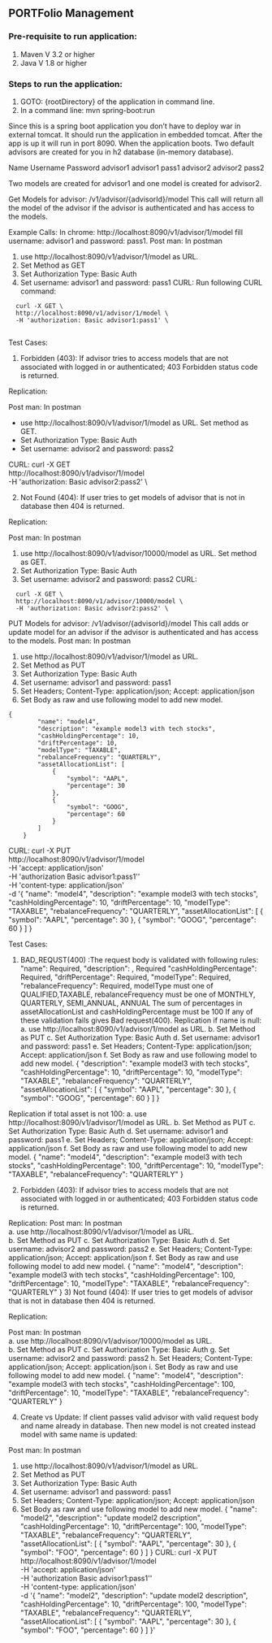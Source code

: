 ## PORTFolio Management

### Pre-requisite to run application: 
1)	Maven V 3.2 or higher
2)	Java V 1.8 or higher

### Steps to run the application: 
1)	GOTO: {rootDirectory} of the application in command line.
2)	In a command line: mvn spring-boot:run

Since this is a spring boot application you don’t have to deploy war in external tomcat. It should run the application in embedded tomcat. After the app is up it will run in port 8090.
When the application boots. Two default advisors are created for you in h2 database (in-memory database). 

Name	    Username	Password
advisor1	advisor1	pass1
advisor2	advisor2	pass2 

Two models are created for advisor1 and one model is created for advisor2. 

Get Models for advisor:
/v1/advisor/{advisorId}/model
This call will return all the model of the advisor if the advisor is authenticated and has access to the models.

Example Calls:
In chrome:  http://localhost:8090/v1/advisor/1/model  fill username: advisor1 and password: pass1. 
Post man:  In postman  
1.	use  http://localhost:8090/v1/advisor/1/model as URL. 
2.	Set Method as GET
3.	Set Authorization Type: Basic Auth
4.	Set username: advisor1 and  password: pass1
CURL: Run following CURL command:
```
  curl -X GET \
  http://localhost:8090/v1/advisor/1/model \
  -H 'authorization: Basic advisor1:pass1' \
  
 ```

Test Cases:

1)	Forbidden (403): If advisor tries to access models that are not associated with logged in or authenticated; 403 Forbidden status code is returned. 

Replication:

Post man:  In postman  
-	use  http://localhost:8090/v1/advisor/1/model as URL.  Set method as GET.
-	Set Authorization Type: Basic Auth
-	Set username: advisor2 and  password: pass2

CURL: 
  curl -X GET \
  http://localhost:8090/v1/advisor/1/model \
  -H 'authorization: Basic advisor2:pass2' \


2)	Not Found (404): If user tries to get models of advisor that is not in database then 404 is returned. 

Replication: 

Post man:  In postman  
1.	use  http://localhost:8090/v1/advisor/10000/model as URL.  Set method as GET.
2.	Set Authorization Type: Basic Auth
3.	Set username: advisor2 and  password: pass2
CURL: 
```
  curl -X GET \
  http://localhost:8090/v1/advisor/10000/model \
  -H 'authorization: Basic advisor2:pass2' \
```

PUT Models for advisor:
/v1/advisor/{advisorId}/model
This call adds or update model for an advisor if the advisor is authenticated and has access to the models.
Post man:  In postman  
1.	use  http://localhost:8090/v1/advisor/1/model as URL. 
2.	Set Method as PUT
3.	Set Authorization Type: Basic Auth
4.	Set username: advisor1 and  password: pass1
5.	Set Headers; Content-Type: application/json; Accept: application/json
6.	Set Body as raw and use following model to add new model.
```
{
        "name": "model4",
        "description": "example model3 with tech stocks",
        "cashHoldingPercentage": 10,
        "driftPercentage": 10,
        "modelType": "TAXABLE",
        "rebalanceFrequency": "QUARTERLY",
        "assetAllocationList": [
            {
                "symbol": "AAPL",
                "percentage": 30
            },
            {
                "symbol": "GOOG",
                "percentage": 60
            }
        ]
    }
   ```
   
CURL: 
curl -X PUT \
  http://localhost:8090/v1/advisor/1/model \
  -H 'accept: application/json' \
  -H 'authorization Basic advisor1:pass1'' \
  -H 'content-type: application/json' \
  -d '{
        "name": "model4",
        "description": "example model3 with tech stocks",
        "cashHoldingPercentage": 10,
        "driftPercentage": 10,
        "modelType": "TAXABLE",
        "rebalanceFrequency": "QUARTERLY",
        "assetAllocationList": [
            {
                "symbol": "AAPL",
                "percentage": 30
            },
            {
                "symbol": "GOOG",
                "percentage": 60
            }
        ]  }
        
        
 Test Cases:
1)	BAD_REQUST(400) :The request body is validated with following rules: 
 "name": Required,
 "description": , Required
 "cashHoldingPercentage": Required,
 "driftPercentage": Required,
 "modelType": Required,
 "rebalanceFrequency": Required,
modelType must one of QUALIFIED,TAXABLE,
rebalanceFrequency must  be one of MONTHLY, QUARTERLY, SEMI_ANNUAL, ANNUAL
The sum of percentages in assetAllocationList and cashHoldingPercentage must be 100
If any of these validation fails gives Bad request(400).
Replication if name is null: 
a.	use  http://localhost:8090/v1/advisor/1/model as URL. 
b.	Set Method as PUT
c.	Set Authorization Type: Basic Auth
d.	Set username: advisor1 and  password: pass1
e.	Set Headers; Content-Type: application/json; Accept: application/json
f.	Set Body as raw and use following model to add new model.
{
        "description": "example model3 with tech stocks",
        "cashHoldingPercentage": 10,
        "driftPercentage": 10,
        "modelType": "TAXABLE",
        "rebalanceFrequency": "QUARTERLY",
        "assetAllocationList": [
            {
                "symbol": "AAPL",
                "percentage": 30
            },
            {
                "symbol": "GOOG",
                "percentage": 60
            }
        ]
    }

Replication if total asset is not 100: 
a.	use  http://localhost:8090/v1/advisor/1/model as URL. 
b.	Set Method as PUT
c.	Set Authorization Type: Basic Auth
d.	Set username: advisor1 and  password: pass1
e.	Set Headers; Content-Type: application/json; Accept: application/json
f.	Set Body as raw and use following model to add new model.
{
                      "name": "model4",
        "description": "example model3 with tech stocks",
        "cashHoldingPercentage": 100,
        "driftPercentage": 10,
        "modelType": "TAXABLE",
        "rebalanceFrequency": "QUARTERLY"
    }

2)	Forbidden (403): If advisor tries to access models that are not associated with logged in or authenticated; 403 Forbidden status code is returned. 

Replication:
Post man:  In postman  
a.	use  http://localhost:8090/v1/advisor/1/model as URL.  
b.	Set Method as PUT
c.	Set Authorization Type: Basic Auth
d.	Set username: advisor2 and  password: pass2
e.	Set Headers; Content-Type: application/json; Accept: application/json
f.	Set Body as raw and use following model to add new model.
{
                      "name": "model4",
        "description": "example model3 with tech stocks",
        "cashHoldingPercentage": 100,
        "driftPercentage": 10,
        "modelType": "TAXABLE",
        "rebalanceFrequency": "QUARTERLY"
    }
3)	Not found (404): If user tries to get models of advisor that is not in database then 404 is returned. 

Replication: 

Post man:  In postman  
a.	use  http://localhost:8090/v1/advisor/10000/model as URL.  
b.	Set Method as PUT
c.	Set Authorization Type: Basic Auth
g.	Set username: advisor2 and  password: pass2
h.	Set Headers; Content-Type: application/json; Accept: application/json
i.	Set Body as raw and use following model to add new model.
{
                      "name": "model4",
        "description": "example model3 with tech stocks",
        "cashHoldingPercentage": 100,
        "driftPercentage": 10,
        "modelType": "TAXABLE",
        "rebalanceFrequency": "QUARTERLY"
    }

4)	Create vs Update: If client passes valid advisor with valid request body and name already in database. Then new model is not created instead model with same name is updated:

Post man:  In postman  
1)	use  http://localhost:8090/v1/advisor/1/model as URL. 
2)	Set Method as PUT
3)	Set Authorization Type: Basic Auth
4)	Set username: advisor1 and  password: pass1
5)	Set Headers; Content-Type: application/json; Accept: application/json
6)	Set Body as raw and use following model to add new model.
{
        "name": "model2",
        "description": "update model2 description",
        "cashHoldingPercentage": 10,
        "driftPercentage": 100,
        "modelType": "TAXABLE",
        "rebalanceFrequency": "QUARTERLY",
        "assetAllocationList": [
            {
                "symbol": "AAPL",
                "percentage": 30
            },
            {
                "symbol": "FOO",
                "percentage": 60
            }
        ]
    }
CURL: 
curl -X PUT \
  http://localhost:8090/v1/advisor/1/model \
  -H 'accept: application/json' \
  -H 'authorization Basic advisor1:pass1'' \
  -H 'content-type: application/json' \
  -d '{
        "name": "model2",
        "description": "update model2 description",
        "cashHoldingPercentage": 10,
        "driftPercentage": 100,
        "modelType": "TAXABLE",
        "rebalanceFrequency": "QUARTERLY",
        "assetAllocationList": [
            {
                "symbol": "AAPL",
                "percentage": 30
            },
            {
                "symbol": "FOO",
                "percentage": 60
            }
        ]
    }'

